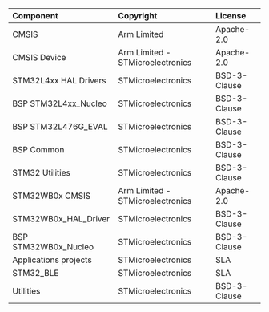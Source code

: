| Component                      | Copyright                           | License                   |
|:---------                      |:----------                          |:-------                   |
|CMSIS                           |Arm Limited                          |Apache-2.0                 |
|CMSIS Device                    |Arm Limited - STMicroelectronics     |Apache-2.0                 |
|STM32L4xx HAL Drivers           |STMicroelectronics                   |BSD-3-Clause               |
|BSP STM32L4xx_Nucleo            |STMicroelectronics                   |BSD-3-Clause               |
|BSP STM32L476G_EVAL             |STMicroelectronics                   |BSD-3-Clause               |
|BSP Common                      |STMicroelectronics                   |BSD-3-Clause               |
|STM32 Utilities                 |STMicroelectronics                   |BSD-3-Clause               |
|STM32WB0x CMSIS                 |Arm Limited - STMicroelectronics     |Apache-2.0                 |
|STM32WB0x_HAL_Driver            |STMicroelectronics                   |BSD-3-Clause               |
|BSP STM32WB0x_Nucleo            |STMicroelectronics                   |BSD-3-Clause               |
|Applications projects           |STMicroelectronics                   |SLA                        |
|STM32_BLE                       |STMicroelectronics                   |SLA                        |
|Utilities                       |STMicroelectronics                   |BSD-3-Clause               |

